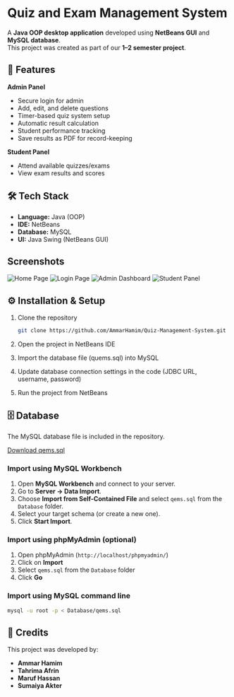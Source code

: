 # Quiz and Exam Management System

A **Java OOP desktop application** developed using **NetBeans GUI** and **MySQL database**.  
This project was created as part of our **1–2 semester project**.

## 🚀 Features

**Admin Panel**
  - Secure login for admin 
  - Add, edit, and delete questions  
  - Timer-based quiz system setup  
  - Automatic result calculation  
  - Student performance tracking  
  - Save results as PDF for record-keeping    

**Student Panel** 
  - Attend available quizzes/exams  
  - View exam results and scores 


## 🛠️ Tech Stack  

- **Language:** Java (OOP)  
- **IDE:** NetBeans  
- **Database:** MySQL  
- **UI:** Java Swing (NetBeans GUI) 

## Screenshots

![Home Page](https://i.ibb.co.com/2Yh4LwDP/Screenshot-2025-09-15-223717.png)
![Login Page](https://i.ibb.co/your-image-link.png)
![Admin Dashboard](https://i.ibb.co/your-image-link2.png)
![Student Panel](https://i.ibb.co/your-image-link3.png)


## ⚙️ Installation & Setup

1. Clone the repository
   ```bash
   git clone https://github.com/AmmarHamim/Quiz-Management-System.git

2. Open the project in NetBeans IDE

3. Import the database file (quems.sql) into MySQL

4. Update database connection settings in the code (JDBC URL, username, password)

5. Run the project from NetBeans    

## 🗄️ Database

The MySQL database file is included in the repository.

[Download qems.sql](https://raw.githubusercontent.com/AmmarHamim/Quiz-Management-System/refs/heads/main/Database/quems.sql)

### Import using MySQL Workbench

1. Open **MySQL Workbench** and connect to your server.  
2. Go to **Server → Data Import**.  
3. Choose **Import from Self-Contained File** and select `qems.sql` from the `Database` folder.  
4. Select your target schema (or create a new one).  
5. Click **Start Import**.

### Import using phpMyAdmin (optional)

1. Open phpMyAdmin (`http://localhost/phpmyadmin/`)  
2. Click on **Import**  
3. Select `qems.sql` from the `Database` folder  
4. Click **Go**

### Import using MySQL command line

```bash
mysql -u root -p < Database/qems.sql

```

## 👥 Credits
This project was developed by:

- **Ammar Hamim**
- **Tahrima Afrin**
- **Maruf Hassan**
- **Sumaiya Akter**

